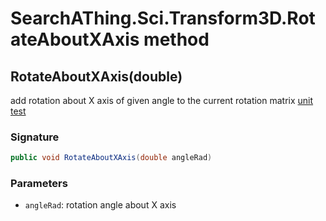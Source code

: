 # SearchAThing.Sci.Transform3D.RotateAboutXAxis method
## RotateAboutXAxis(double)
add rotation about X axis of given angle to the current rotation matrix
            [unit test](/test/Transform3D/Transform3D_0001.cs)

### Signature
```csharp
public void RotateAboutXAxis(double angleRad)
```
### Parameters
- `angleRad`: rotation angle about X axis

